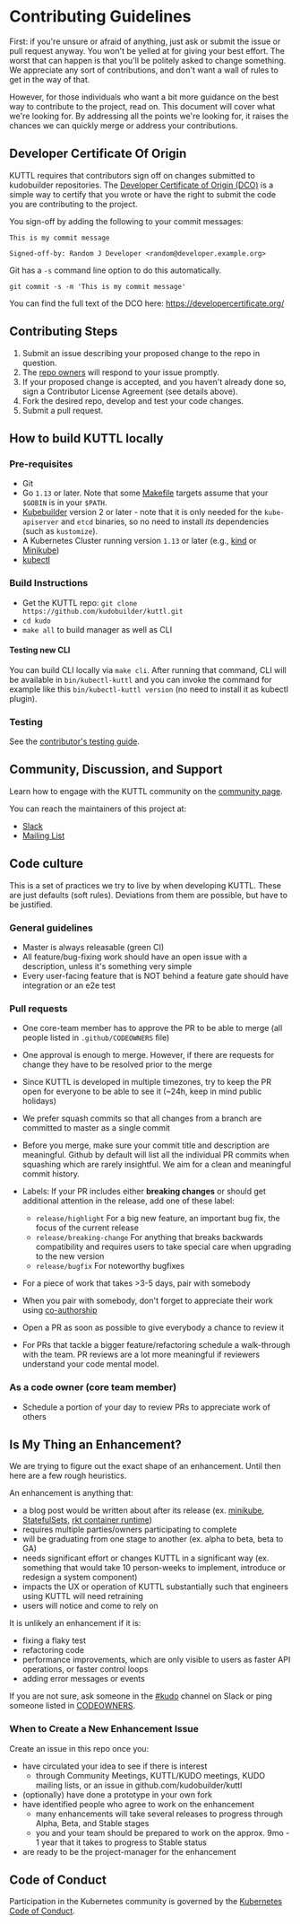 # Contributing Guidelines

First: if you're unsure or afraid of anything, just ask or submit the issue or pull request anyway. You won't be yelled at for giving your best effort. The worst that can happen is that you'll be politely asked to change something. We appreciate any sort of contributions, and don't want a wall of rules to get in the way of that.

However, for those individuals who want a bit more guidance on the best way to contribute to the project, read on. This document will cover what we're looking for. By addressing all the points we're looking for, it raises the chances we can quickly merge or address your contributions.

## Developer Certificate Of Origin

KUTTL requires that contributors sign off on changes submitted to kudobuilder repositories.
The [Developer Certificate of Origin (DCO)](https://developercertificate.org/) is a simple way to certify that you wrote or have the right to submit the code you are contributing to the project.

You sign-off by adding the following to your commit messages:

    This is my commit message

    Signed-off-by: Random J Developer <random@developer.example.org>

Git has a `-s` command line option to do this automatically.

    git commit -s -m 'This is my commit message'

You can find the full text of the DCO here: https://developercertificate.org/

## Contributing Steps

1. Submit an issue describing your proposed change to the repo in question.
2. The [repo owners](https://github.com/kudobuilder/kuttl/blob/master/.github/CODEOWNERS) will respond to your issue promptly.
3. If your proposed change is accepted, and you haven't already done so, sign a Contributor License Agreement (see details above).
4. Fork the desired repo, develop and test your code changes.
5. Submit a pull request.

## How to build KUTTL locally

### Pre-requisites

- Git
- Go `1.13` or later. Note that some [Makefile](Makefile) targets assume that your `$GOBIN` is in your `$PATH`.
- [Kubebuilder](https://book.kubebuilder.io/quick-start.html#installation) version 2 or later - note that it is only needed for the `kube-apiserver` and `etcd` binaries, so no need to install *its* dependencies (such as `kustomize`).
- A Kubernetes Cluster running version `1.13` or later (e.g., [kind](https://kind.sigs.k8s.io/) or [Minikube](https://kubernetes.io/docs/tasks/tools/install-minikube/))
- [kubectl](https://kubernetes.io/docs/tasks/tools/install-kubectl/)

### Build Instructions

- Get the KUTTL repo: `git clone https://github.com/kudobuilder/kuttl.git`
- `cd kudo`
- `make all` to build manager as well as CLI

#### Testing new CLI
You can build CLI locally via `make cli`. After running that command, CLI will be available in `bin/kubectl-kuttl` and you can invoke the command for example like this `bin/kubectl-kuttl version` (no need to install it as kubectl plugin).

### Testing

See the [contributor's testing guide](https://github.com/kudobuilder/kudo/blob/master/test/README.md).

## Community, Discussion, and Support

Learn how to engage with the KUTTL community on the [community page](https://kudo.dev/community/).

You can reach the maintainers of this project at:

- [Slack](https://kubernetes.slack.com/messages/kudo/)
- [Mailing List](https://groups.google.com/d/forum/kudobuilder)

## Code culture

This is a set of practices we try to live by when developing KUTTL. These are just defaults (soft rules). Deviations from them are possible, but have to be justified.

### General guidelines
- Master is always releasable (green CI)
- All feature/bug-fixing work should have an open issue with a description, unless it's something very simple
- Every user-facing feature that is NOT behind a feature gate should have integration or an e2e test

### Pull requests
- One core-team member has to approve the PR to be able to merge (all people listed in `.github/CODEOWNERS` file)
- One approval is enough to merge. However, if there are requests for change they have to be resolved prior to the merge
- Since KUTTL is developed in multiple timezones, try to keep the PR open for everyone to be able to see it (~24h, keep in mind public holidays)
- We prefer squash commits so that all changes from a branch are committed to master as a single commit
- Before you merge, make sure your commit title and description are meaningful. Github by default will list all the individual PR commits when squashing which are rarely insightful. We aim for a clean and meaningful commit history.
- Labels: If your PR includes either **breaking changes** or should get additional attention in the release, add one of these label:
  - `release/highlight` For a big new feature, an important bug fix, the focus of the current release
  - `release/breaking-change`  For anything that breaks backwards compatibility and requires users to take special care when upgrading to the new version
  - `release/bugfix` For noteworthy bugfixes

- For a piece of work that takes >3-5 days, pair with somebody
- When you pair with somebody, don't forget to appreciate their work using [co-authorship](https://help.github.com/en/github/committing-changes-to-your-project/creating-a-commit-with-multiple-authors)
- Open a PR as soon as possible to give everybody a chance to review it
- For PRs that tackle a bigger feature/refactoring schedule a walk-through with the team. PR reviews are a lot more meaningful if reviewers understand your code mental model.

### As a code owner (core team member)
- Schedule a portion of your day to review PRs to appreciate work of others

## Is My Thing an Enhancement?

We are trying to figure out the exact shape of an enhancement. Until then here are a few rough heuristics.

An enhancement is anything that:

- a blog post would be written about after its release (ex. [minikube](https://kubernetes.io/blog/2016/07/minikube-easily-run-kubernetes-locally/), [StatefulSets](https://kubernetes.io/blog/2016/07/thousand-instances-of-cassandra-using-kubernetes-pet-set/), [rkt container runtime](https://kubernetes.io/blog/2016/07/rktnetes-brings-rkt-container-engine-to-kubernetes/))
- requires multiple parties/owners participating to complete
- will be graduating from one stage to another (ex. alpha to beta, beta to GA)
- needs significant effort or changes KUTTL in a significant way (ex. something that would take 10 person-weeks to implement, introduce or redesign a system component)
- impacts the UX or operation of KUTTL substantially such that engineers using KUTTL will need retraining
- users will notice and come to rely on

It is unlikely an enhancement if it is:

- fixing a flaky test
- refactoring code
- performance improvements, which are only visible to users as faster API operations, or faster control loops
- adding error messages or events

If you are not sure, ask someone in the [#kudo](https://kubernetes.slack.com/messages/kudo/) channel on Slack or ping someone listed in [CODEOWNERS](https://github.com/kudobuilder/kudo/blob/master/.github/CODEOWNERS).

### When to Create a New Enhancement Issue

Create an issue in this repo once you:

- have circulated your idea to see if there is interest
   - through Community Meetings, KUTTL/KUDO meetings, KUDO mailing lists, or an issue in github.com/kudobuilder/kuttl
- (optionally) have done a prototype in your own fork
- have identified people who agree to work on the enhancement
  - many enhancements will take several releases to progress through Alpha, Beta, and Stable stages
  - you and your team should be prepared to work on the approx. 9mo - 1 year that it takes to progress to Stable status
- are ready to be the project-manager for the enhancement

## Code of Conduct

Participation in the Kubernetes community is governed by the [Kubernetes Code of Conduct](https://github.com/kudobuilder/kudo/blob/master/code-of-conduct.md).
